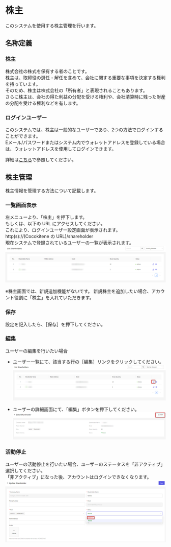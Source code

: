 # 株主

このシステムを使用する株主管理を行います。

## 名称定義

### 株主

株式会社の株式を保有する者のことです。</br>
株主は、取締役の選任・解任を含めて、会社に関する重要な事項を決定する権利を持っています。</br>
そのため、株主は株式会社の「所有者」と表現されることもあります。</br>
さらに株主は、会社の得た利益の分配を受ける権利や、会社清算時に残った財産の分配を受ける権利などを有します。</br>

### ログインユーザー
このシステムでは、株主は一般的なユーザーであり、2つの方法でログインすることができます。</br>
Eメール/パスワードまたはシステム内でウォレットアドレスを登録している場合は、ウォレットアドレスを使用してログインできます。

詳細は[こちら](/ja/user)で参照してください。

## 株主管理

株主情報を管理する方法について記載します。

### 一覧画面表示

左メニューより、「株主」を押下します。  
もしくは、以下の URL にアクセスしてください。  
これにより、ログインユーザー設定画面が表示されます。</br>
http(s)://(Cocokitene の URL)/shareholder </br>
現在システムで登録されているユーザーの一覧が表示されます。
![株主画面](img/shareholder/shareholder_list1.png)

※株主画面では、新規追加機能がないです。
新規株主を追加したい場合、アカウント役割に「株主」を入れていただきます。


### 保存

設定を記入したら、［保存］を押下してください。

### 編集

ユーザーの編集を行いたい場合
- ユーザー一覧にて、該当する行の［編集］リンクをクリックしてください。  
![ユーザー画面](img/shareholder/shareholder_edit2.png)

- ユーザーの詳細画面にて、「編集」ボタンを押下してください。
![ユーザー画面](img/shareholder/shareholder_edit.png)

### 活動停止

ユーザーの活動停止を行いたい場合、ユーザーのステータスを「非アクティブ」選択してください。  
「非アクティブ」になった後、アカウントはログインできなくなります。
![ユーザー画面](img/shareholder/shareholder_update1.png)
